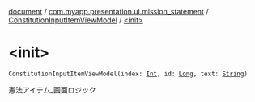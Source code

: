[document](../../index.md) / [com.myapp.presentation.ui.mission_statement](../index.md) / [ConstitutionInputItemViewModel](index.md) / [&lt;init&gt;](./-init-.md)

# &lt;init&gt;

`ConstitutionInputItemViewModel(index: `[`Int`](https://kotlinlang.org/api/latest/jvm/stdlib/kotlin/-int/index.html)`, id: `[`Long`](https://kotlinlang.org/api/latest/jvm/stdlib/kotlin/-long/index.html)`, text: `[`String`](https://kotlinlang.org/api/latest/jvm/stdlib/kotlin/-string/index.html)`)`

憲法アイテム_画面ロジック

